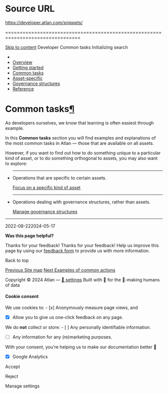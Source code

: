 # Source URL
https://developer.atlan.com/snippets/

================================================================================

<!--
canonical: https://developer.atlan.com/snippets/
meta-content-security-policy: object-src 'none'; base-uri 'self'; manifest-src 'self'; media-src 'self';
meta-description: Common tasks for all assets, like updating certificates or adding descriptions, perfect for learning SDK basics.
meta-generator: mkdocs-1.6.1, mkdocs-material-9.6.14
meta-og-description: Common tasks for all assets, like updating certificates or adding descriptions, perfect for learning SDK basics.
meta-og-image: https://developer.atlan.com/assets/images/social/snippets/index.png
meta-og-image-height: 630
meta-og-image-type: image/png
meta-og-image-width: 1200
meta-og-title: Common tasks - Developer
meta-og-type: website
meta-og-url: https://developer.atlan.com/snippets/
meta-twitter:card: summary_large_image
meta-twitter:description: Common tasks for all assets, like updating certificates or adding descriptions, perfect for learning SDK basics.
meta-twitter:image: https://developer.atlan.com/assets/images/social/snippets/index.png
meta-twitter:title: Common tasks - Developer
meta-viewport: width=device-width,initial-scale=1
title: Common tasks - Developer
-->

[Skip to content](#common-tasks) Developer Common tasks Initializing search 

* 
* [Overview](..)
* [Getting started](../getting-started/)
* [Common tasks](./)
* [Asset\-specific](../patterns/)
* [Governance structures](../governance/)
* [Reference](../reference/)

Common tasks[¶](#common-tasks "Permanent link")
===============================================

As developers ourselves, we know that learning is often easiest through example.

In this **Common tasks** section you will find examples and explanations of the most common tasks in Atlan — those that are available on all assets.

However, if you want to find out how to do something unique to a particular kind of asset, or to do something orthogonal to assets, you may also want to explore:

* ---

    Operations that are specific to certain assets.

     [Focus on a specific kind of asset](../patterns/)
* ---

    Operations dealing with governance structures, rather than assets.

     [Manage governance structures](../governance/)

---

2022\-08\-222024\-05\-17

**Was this page helpful?**

Thanks for your feedback! Thanks for your feedback! Help us improve this page by using our [feedback form](https://docs.google.com/forms/d/e/1FAIpQLScfoq7vqEn8S4QvN0ehPp0MRy6WYK5x-okJDqD69lHgoPPWtg/viewform?usp=pp_url&entry.1800719315=/snippets/) to provide us with more information. 

Back to top

[Previous Site map](../concepts/) [Next Examples of common actions](common-examples/) 

Copyright © 2024 Atlan — [🍪 settings](#__consent) 
Built with 💙 for the 🤖\-making humans of data 

#### Cookie consent

We use cookies to: - [x] Anonymously measure page views, and
- [x] Allow you to give us one\-click feedback on any page.

 We do **not** collect or store: - [ ] Any personally identifiable information.
- [ ] Any information for any (re)marketing purposes.

 With your consent, you're helping us to make our documentation better 💙

- [x] Google Analytics

Accept

Reject

Manage settings


